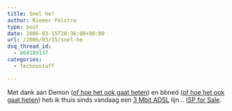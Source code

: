 ```yaml
---
title: Snel he?
author: Riemer Palstra
type: post
date: 2006-03-15T20:36:08+00:00
url: /2006/03/15/snel-he
dsq_thread_id:
  - 869189137
categories:
  - Technostuff

---
```

Met dank aan Demon ([of hoe het ook gaat heten][1]) en bbned ([of hoe het ook gaat heten][2]) heb ik thuis sinds vandaag een [3 Mbit ADSL][3] lijn&#8230; [ISP for Sale][4].

 [1]: http://www.webwereld.nl/articles/39554/demon
 [2]: http://www.webwereld.nl/articles/40232/bbned
 [3]: http://www.demon.nl/thuisgebruik/dslexpress/express3.html
 [4]: http://www.ispforsale.com/